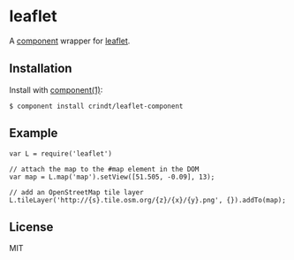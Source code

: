 # leaflet

  A [component](https://github.com/component) wrapper for
  [leaflet](http://leafletjs.com/).

## Installation

  Install with [component(1)](http://component.io):

    $ component install crindt/leaflet-component

## Example

    var L = require('leaflet')
    
    // attach the map to the #map element in the DOM
    var map = L.map('map').setView([51.505, -0.09], 13);

    // add an OpenStreetMap tile layer
    L.tileLayer('http://{s}.tile.osm.org/{z}/{x}/{y}.png', {}).addTo(map);


## License

  MIT
